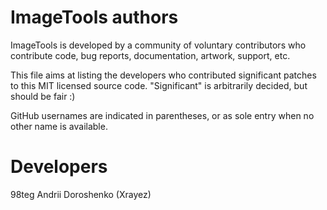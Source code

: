 # ImageTools authors

ImageTools is developed by a community of voluntary contributors who contribute
code, bug reports, documentation, artwork, support, etc.

This file aims at listing the developers who contributed significant patches to
this MIT licensed source code. "Significant" is arbitrarily decided, but should
be fair :)

GitHub usernames are indicated in parentheses, or as sole entry when no other
name is available.

# Developers

98teg
Andrii Doroshenko (Xrayez)
